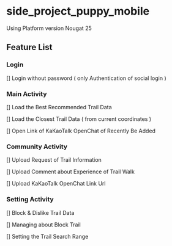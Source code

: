 # side_project_puppy_mobile

Using Platform version Nougat 25

## Feature List

### Login

[] Login without password ( only Authentication of social login )

### Main Activity

[] Load the Best Recommended Trail Data

[] Load the Closest Trail Data ( from current coordinates )

[] Open Link of KaKaoTalk OpenChat of Recently Be Added

### Community Activity

[] Upload Request of Trail Information

[] Upload Comment about Experience of Trail Walk

[] Upload KaKaoTalk OpenChat Link Url

### Setting Activity

[] Block & Dislike Trail Data

[] Managing about Block Trail

[] Setting the Trail Search Range

